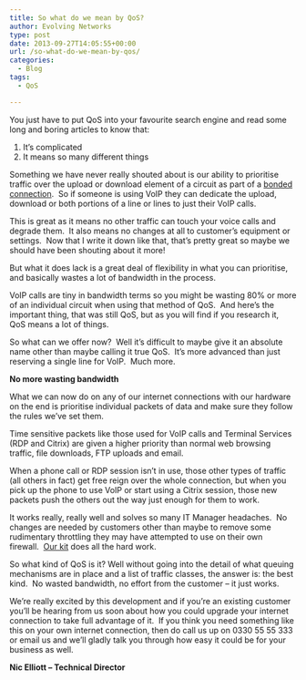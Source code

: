 ```yaml
---
title: So what do we mean by QoS?
author: Evolving Networks
type: post
date: 2013-09-27T14:05:55+00:00
url: /so-what-do-we-mean-by-qos/
categories:
  - Blog
tags:
  - QoS

---
```

You just have to put QoS into your favourite search engine and read some long and boring articles to know that:

  1. It’s complicated
  2. It means so many different things

Something we have never really shouted about is our ability to prioritise traffic over the upload or download element of a circuit as part of a <a href="/bonded-internet" target="_blank">bonded connection</a>.  So if someone is using VoIP they can dedicate the upload, download or both portions of a line or lines to just their VoIP calls.

This is great as it means no other traffic can touch your voice calls and degrade them.  It also means no changes at all to customer’s equipment or settings.  Now that I write it down like that, that’s pretty great so maybe we should have been shouting about it more!

But what it does lack is a great deal of flexibility in what you can prioritise, and basically wastes a lot of bandwidth in the process.

VoIP calls are tiny in bandwidth terms so you might be wasting 80% or more of an individual circuit when using that method of QoS.  And here’s the important thing, that was still QoS, but as you will find if you research it, QoS means a lot of things.

So what can we offer now?  Well it’s difficult to maybe give it an absolute name other than maybe calling it true QoS.  It’s more advanced than just reserving a single line for VoIP.  Much more.

**No more wasting bandwidth**

What we can now do on any of our internet connections with our hardware on the end is prioritise individual packets of data and make sure they follow the rules we’ve set them.

Time sensitive packets like those used for VoIP calls and Terminal Services (RDP and Citrix) are given a higher priority than normal web browsing traffic, file downloads, FTP uploads and email.

When a phone call or RDP session isn’t in use, those other types of traffic (all others in fact) get free reign over the whole connection, but when you pick up the phone to use VoIP or start using a Citrix session, those new packets push the others out the way just enough for them to work.

It works really, really well and solves so many IT Manager headaches.  No changes are needed by customers other than maybe to remove some rudimentary throttling they may have attempted to use on their own firewall.  <a title="Say hello to our brand new kit!" href="/say-hello-to-our-brand-new-kit" target="_blank">Our kit</a> does all the hard work.

So what kind of QoS is it? Well without going into the detail of what queuing mechanisms are in place and a list of traffic classes, the answer is: the best kind.  No wasted bandwidth, no effort from the customer – it just works.

We’re really excited by this development and if you’re an existing customer you’ll be hearing from us soon about how you could upgrade your internet connection to take full advantage of it.  If you think you need something like this on your own internet connection, then do call us up on 0330 55 55 333 or email us and we’ll gladly talk you through how easy it could be for your business as well.

**Nic Elliott – Technical Director**